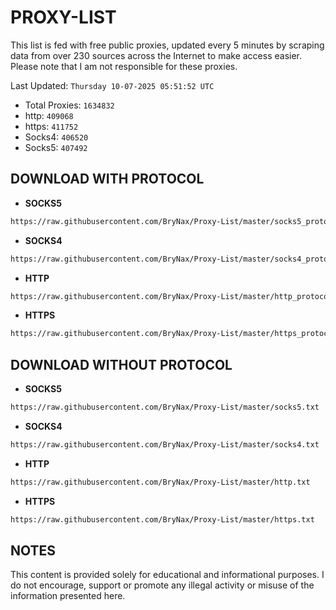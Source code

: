 # PROXY-LIST

This list is fed with free public proxies, updated every 5 minutes by scraping data from over 230 sources across the Internet to make access easier. Please note that I am not responsible for these proxies.

Last Updated: `Thursday 10-07-2025 05:51:52 UTC`

- Total Proxies: `1634832`
- http: `409068`
- https: `411752`
- Socks4: `406520`
- Socks5: `407492`


## DOWNLOAD WITH PROTOCOL

- **SOCKS5**

```bash
https://raw.githubusercontent.com/BryNax/Proxy-List/master/socks5_protocol.txt
```

- **SOCKS4**

```bash
https://raw.githubusercontent.com/BryNax/Proxy-List/master/socks4_protocol.txt
```

- **HTTP**

```bash
https://raw.githubusercontent.com/BryNax/Proxy-List/master/http_protocol.txt
```

- **HTTPS**

```bash
https://raw.githubusercontent.com/BryNax/Proxy-List/master/https_protocol.txt
```

## DOWNLOAD WITHOUT PROTOCOL

- **SOCKS5**

```bash
https://raw.githubusercontent.com/BryNax/Proxy-List/master/socks5.txt
```

- **SOCKS4**

```bash
https://raw.githubusercontent.com/BryNax/Proxy-List/master/socks4.txt
```

- **HTTP**

```bash
https://raw.githubusercontent.com/BryNax/Proxy-List/master/http.txt
```

- **HTTPS**

```bash
https://raw.githubusercontent.com/BryNax/Proxy-List/master/https.txt
```

## NOTES

This content is provided solely for educational and informational purposes. I do not encourage, support or promote any illegal activity or misuse of the information presented here.
